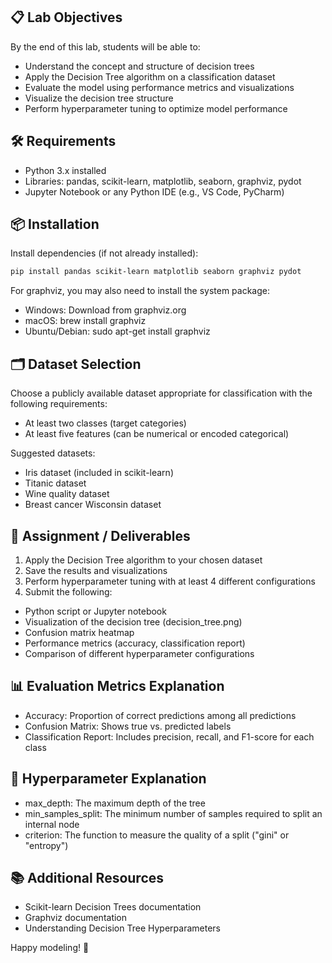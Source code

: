 ## 📋 Lab Objectives
By the end of this lab, students will be able to:
- Understand the concept and structure of decision trees 
- Apply the Decision Tree algorithm on a classification dataset
- Evaluate the model using performance metrics and visualizations
- Visualize the decision tree structure
- Perform hyperparameter tuning to optimize model performance

## 🛠 Requirements
- Python 3.x installed
- Libraries: pandas, scikit-learn, matplotlib, seaborn, graphviz, pydot
- Jupyter Notebook or any Python IDE (e.g., VS Code, PyCharm)

## 📦 Installation
Install dependencies (if not already installed):

```bash
pip install pandas scikit-learn matplotlib seaborn graphviz pydot
```
For graphviz, you may also need to install the system package:

- Windows: Download from graphviz.org
- macOS: brew install graphviz
- Ubuntu/Debian: sudo apt-get install graphviz

## 🗂 Dataset Selection
Choose a publicly available dataset appropriate for classification with the following requirements:

- At least two classes (target categories)
- At least five features (can be numerical or encoded categorical)

Suggested datasets:
- Iris dataset (included in scikit-learn)
- Titanic dataset
- Wine quality dataset
- Breast cancer Wisconsin dataset

## 📝 Assignment / Deliverables
1. Apply the Decision Tree algorithm to your chosen dataset
2. Save the results and visualizations
3. Perform hyperparameter tuning with at least 4 different configurations
4. Submit the following:

- Python script or Jupyter notebook
- Visualization of the decision tree (decision_tree.png)
- Confusion matrix heatmap
- Performance metrics (accuracy, classification report)
- Comparison of different hyperparameter configurations

## 📊 Evaluation Metrics Explanation
- Accuracy: Proportion of correct predictions among all predictions
- Confusion Matrix: Shows true vs. predicted labels
- Classification Report: Includes precision, recall, and F1-score for each class

## 🔧 Hyperparameter Explanation
- max_depth: The maximum depth of the tree
- min_samples_split: The minimum number of samples required to split an internal node
- criterion: The function to measure the quality of a split ("gini" or "entropy")

## 📚 Additional Resources
- Scikit-learn Decision Trees documentation
- Graphviz documentation
- Understanding Decision Tree Hyperparameters

Happy modeling! 🌳
